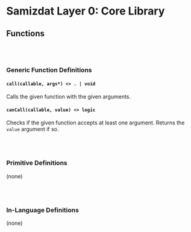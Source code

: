 Samizdat Layer 0: Core Library
==============================

Functions
---------

<br><br>
### Generic Function Definitions

#### `call(callable, args*) <> . | void`

Calls the given function with the given arguments.


#### `canCall(callable, value) <> logic`

Checks if the given function accepts at least one argument. Returns the
`value` argument if so.


<br><br>
### Primitive Definitions

(none)


<br><br>
### In-Language Definitions

(none)

